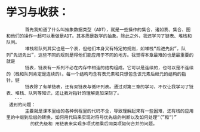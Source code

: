 # 学习与收获：
           首先我知道了什么叫抽象数据类型（ADT），就是一些操作的集合，诸如表、集合、图和他们的操作一起可以看做是ADT。其本质是数学的抽象。除此之外，我还学习了链表、堆栈和队列。
           堆栈和队列其实也是一个表，但他们本身又有特定的规则，如堆栈“后进先出”，队列“先进先出”，这些不同的规则是得他们能应用于不同的地方。我觉得本章最难的也是最重要的就是
           链表，链表有一系列不必在内存中相连的结构组成。它可以是连续的，也可以是不连续的（栈和队列肯定是连续的）。每一个结构均含有表元素和只想包含该元素后继元的结构的指针。链
       	   链表除了有单链表，还有双链表与循环列表。通过对第三章的学习，不仅让我学习了链表、堆栈、队列等知识，还让我对指针的理解更加深刻了。
	   ---
     遇到的问题：
           主要就是课本里给的各种例程里的代码不全，导致理解起来有一些困难，还有栈的应用里的中缀到后缀的转换，如何用代码来实现对符号优先级的判断以及如何处理“（”和“）”
	         的优先级和 用链表来实现多项式相乘后同类项如何合并的问题。
